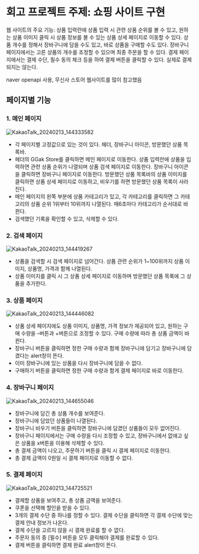 # 회고 프로젝트 주제: 쇼핑 사이트 구현

웹 사이트의 주요 기능: 상품 입력란에 상품 입력 시 관련 상품 순위를 볼 수 있고, 원하는 상품 이미지 클릭 시 상품 정보를 볼 수 있는 상품 상세 페이지로 이동할 수 있다. 상품 개수를 정해서 장바구니에 담을 수도 있고, 바로 상품을 구매할 수도 있다. 장바구니 페이지에서는 고른 상품의 개수를 조정할 수 있으며 최종 주문을 할 수 있다. 결제 페이지에서는 결제 수단, 필수 동의 체크 등을 하여 결제 버튼을 클릭할 수 있다. 실제로 결제되지는 않는다.

naver openapi 사용, 무신사 스토어 웹사이트를 많이 참고했음

## 페이지별 기능

### 1. 메인 페이지

![KakaoTalk_20240213_144333582](https://github.com/Gwak-Seungju/GGakStore/assets/74342515/b0a00d6e-1dac-456b-b49a-7a1602a7cda9)

-   각 페이지별 고정값으로 있는 것이 있다. 헤더, 장바구니 아이콘, 방문했던 상품 목록바.
-   헤더의 GGak Store를 클릭하면 메인 페이지로 이동한다. 상품 입력란에 상품을 입력하면 관련 상품 순위가 나열되며 상품 검색 페이지로 이동한다. 장바구니 아이콘을 클릭하면 장바구니 페이지로 이동한다. 방문했던 상품 목록바의 상품 이미지를 클릭하면 상품 상세 페이지로 이동하고, 비우기를 하면 방문했던 상품 목록이 사라진다.
-   메인 페이지의 왼쪽 부분에 상품 카테고리가 있고, 각 카테고리를 클릭하면 그 카테고리의 상품 순위 1위부터 10위까지 나열된다. 매6초마다 카테고리가 순서대로 바뀐다.
-   검색했던 기록을 확인할 수 있고, 삭제할 수 있다.

### 2. 검색 페이지

![KakaoTalk_20240213_144419267](https://github.com/Gwak-Seungju/GGakStore/assets/74342515/5c4ab51d-44b7-494c-b6d7-d0cb5fe3e581)

-   상품을 검색할 시 검색 페이지로 넘어간다. 상품 관련 순위가 1~100위까지 상품 이미지, 상품명, 가격과 함께 나열된다.
-   상품 이미지를 클릭 시 그 상품 상세 페이지로 이동하며 방문했던 상품 목록에 그 상품을 추가한다.

### 3. 상품 페이지

![KakaoTalk_20240213_144446082](https://github.com/Gwak-Seungju/GGakStore/assets/74342515/04c42725-8746-4d5a-a316-171e6934bc98)

-   상품 상세 페이지에도 상품 이미지, 상품명, 가격 정보가 제공되어 있고, 원하는 구매 수량을 –버튼과 +버튼으로 조정할 수 있다. 구매 수량에 따라 총 상품 금액이 바뀐다.
-   장바구니 버튼을 클릭하면 정한 구매 수량과 함께 장바구니에 담기고 장바구니에 담겼다는 alert창이 뜬다.
-   이미 장바구니에 있는 상품을 다시 장바구니에 담을 수 없다.
-   구매하기 버튼을 클릭하면 정한 구매 수량과 함게 결제 페이지로 바로 이동한다.

### 4. 장바구니 페이지

![KakaoTalk_20240213_144655046](https://github.com/Gwak-Seungju/GGakStore/assets/74342515/ef40789e-3a90-43bd-8b3e-427f1032202d)

-   장바구니에 담긴 총 상품 개수를 보여준다.
-   장바구니에 담았던 상품들이 나열된다.
-   장바구니 비우기 버튼을 클릭하면 장바구니에 담겼던 상품들이 모두 없어진다.
-   장바구니 페이지에서는 구매 수량을 다시 조정할 수 있고, 장바구니에서 없애고 싶은 상품을 x버튼을 이용해 삭제할 수 있다.
-   총 결제 금액이 나오고, 주문하기 버튼을 클릭 시 결제 페이지로 이동한다.
-   총 결제 금액이 0원일 시 결제 페이지로 이동할 수 없다.

### 5. 결제 페이지

![KakaoTalk_20240213_144725521](https://github.com/Gwak-Seungju/GGakStore/assets/74342515/8d99792c-e515-4eab-8f92-7a81868af721)

-   결제할 상품을 보여주고, 총 상품 금액을 보여준다.
-   쿠폰을 선택해 할인을 받을 수 있다.
-   3개의 결제 수단 중 하나를 정할 수 있다. 결제 수단을 클릭하면 각 결제 수단에 맞는 결제 안내 정보가 나온다.
-   결제 수단을 고르지 않을 시 결제 완료를 할 수 없다.
-   주문자 동의 중 [필수] 버튼을 모두 클릭해야 결제를 완료할 수 있다.
-   결제 버튼을 클릭하면 결제 완료 alert창이 뜬다.
